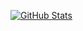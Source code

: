 [![GitHub Stats](https://github-readme-stats-sprocketc.vercel.app/api?username=sprocketc&role=OWNER,COLLABORATOR&hide=stars&theme=default&show_icons=true&count_private=true&hide_border=true)](https://github.com/anuraghazra/github-readme-stats)
